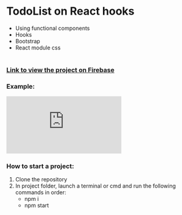 # TodoList on React hooks</br>
* Using functional components
* Hooks
* Bootstrap
* React module css </br></br>

### <a href="https://todolist-onfunctional.web.app/">Link to view the project on Firebase</a>

### Example: </br>
![Илюстрация картинкии](https://files.fm/thumb_show.php?i=tvdtdmbur)

### How to start a project:
1. Clone the repository
2. In project folder, launch a terminal or cmd and run the following commands in order:
   * npm i
   * npm start
